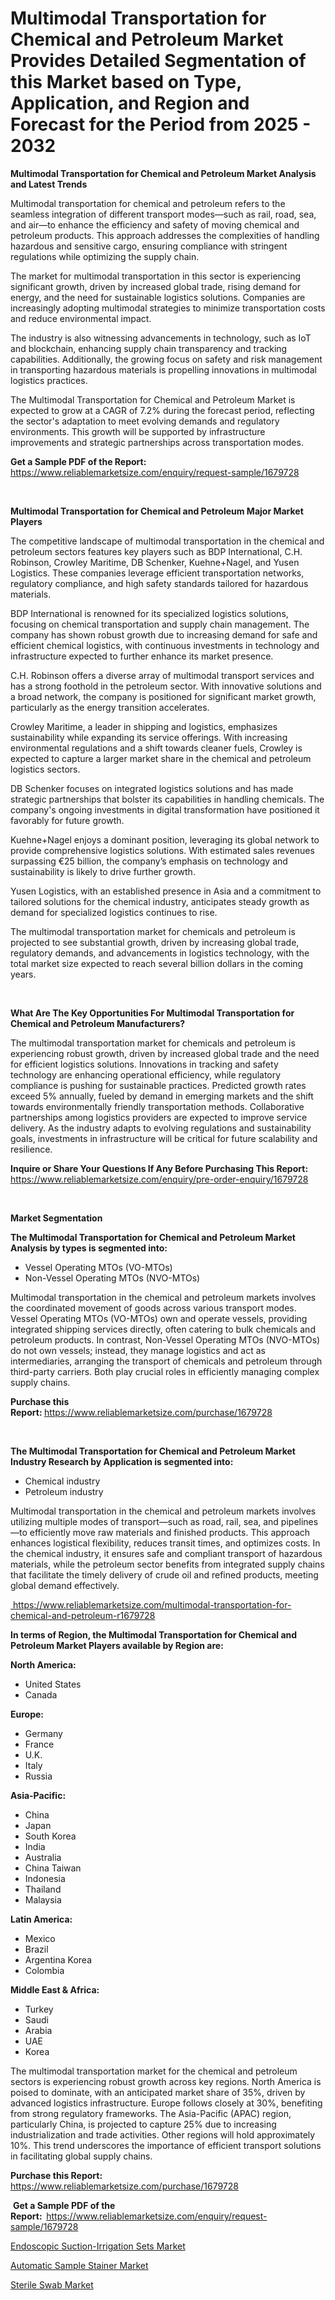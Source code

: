 <p><h1>Multimodal Transportation for Chemical and Petroleum Market Provides Detailed Segmentation of this Market based on Type, Application, and Region and Forecast for the Period from 2025 - 2032</h1></p><p><strong>Multimodal Transportation for Chemical and Petroleum Market Analysis and Latest Trends</strong></p>
<p><p>Multimodal transportation for chemical and petroleum refers to the seamless integration of different transport modes—such as rail, road, sea, and air—to enhance the efficiency and safety of moving chemical and petroleum products. This approach addresses the complexities of handling hazardous and sensitive cargo, ensuring compliance with stringent regulations while optimizing the supply chain.</p><p>The market for multimodal transportation in this sector is experiencing significant growth, driven by increased global trade, rising demand for energy, and the need for sustainable logistics solutions. Companies are increasingly adopting multimodal strategies to minimize transportation costs and reduce environmental impact.</p><p>The industry is also witnessing advancements in technology, such as IoT and blockchain, enhancing supply chain transparency and tracking capabilities. Additionally, the growing focus on safety and risk management in transporting hazardous materials is propelling innovations in multimodal logistics practices. </p><p>The Multimodal Transportation for Chemical and Petroleum Market is expected to grow at a CAGR of 7.2% during the forecast period, reflecting the sector's adaptation to meet evolving demands and regulatory environments. This growth will be supported by infrastructure improvements and strategic partnerships across transportation modes.</p></p>
<p><strong>Get a Sample PDF of the Report:&nbsp;</strong> <a href="https://www.reliablemarketsize.com/enquiry/request-sample/1679728?utm_campaign=973&utm_medium=2&utm_source=Github&utm_content=ia&utm_term=25032025&utm_id=multimodal-transportation-for-chemical-and-petroleum">https://www.reliablemarketsize.com/enquiry/request-sample/1679728</a></p>
<p>&nbsp;</p>
<p><strong>Multimodal Transportation for Chemical and Petroleum Major Market Players</strong></p>
<p><p>The competitive landscape of multimodal transportation in the chemical and petroleum sectors features key players such as BDP International, C.H. Robinson, Crowley Maritime, DB Schenker, Kuehne+Nagel, and Yusen Logistics. These companies leverage efficient transportation networks, regulatory compliance, and high safety standards tailored for hazardous materials.</p><p>BDP International is renowned for its specialized logistics solutions, focusing on chemical transportation and supply chain management. The company has shown robust growth due to increasing demand for safe and efficient chemical logistics, with continuous investments in technology and infrastructure expected to further enhance its market presence.</p><p>C.H. Robinson offers a diverse array of multimodal transport services and has a strong foothold in the petroleum sector. With innovative solutions and a broad network, the company is positioned for significant market growth, particularly as the energy transition accelerates.</p><p>Crowley Maritime, a leader in shipping and logistics, emphasizes sustainability while expanding its service offerings. With increasing environmental regulations and a shift towards cleaner fuels, Crowley is expected to capture a larger market share in the chemical and petroleum logistics sectors.</p><p>DB Schenker focuses on integrated logistics solutions and has made strategic partnerships that bolster its capabilities in handling chemicals. The company's ongoing investments in digital transformation have positioned it favorably for future growth.</p><p>Kuehne+Nagel enjoys a dominant position, leveraging its global network to provide comprehensive logistics solutions. With estimated sales revenues surpassing €25 billion, the company’s emphasis on technology and sustainability is likely to drive further growth.</p><p>Yusen Logistics, with an established presence in Asia and a commitment to tailored solutions for the chemical industry, anticipates steady growth as demand for specialized logistics continues to rise.</p><p>The multimodal transportation market for chemicals and petroleum is projected to see substantial growth, driven by increasing global trade, regulatory demands, and advancements in logistics technology, with the total market size expected to reach several billion dollars in the coming years.</p></p>
<p>&nbsp;</p>
<p><strong>What Are The Key Opportunities For Multimodal Transportation for Chemical and Petroleum Manufacturers?</strong></p>
<p><p>The multimodal transportation market for chemicals and petroleum is experiencing robust growth, driven by increased global trade and the need for efficient logistics solutions. Innovations in tracking and safety technology are enhancing operational efficiency, while regulatory compliance is pushing for sustainable practices. Predicted growth rates exceed 5% annually, fueled by demand in emerging markets and the shift towards environmentally friendly transportation methods. Collaborative partnerships among logistics providers are expected to improve service delivery. As the industry adapts to evolving regulations and sustainability goals, investments in infrastructure will be critical for future scalability and resilience.</p></p>
<p><strong>Inquire or Share Your Questions If Any Before Purchasing This Report:</strong> <a href="https://www.reliablemarketsize.com/enquiry/pre-order-enquiry/1679728?utm_campaign=973&utm_medium=2&utm_source=Github&utm_content=ia&utm_term=25032025&utm_id=multimodal-transportation-for-chemical-and-petroleum">https://www.reliablemarketsize.com/enquiry/pre-order-enquiry/1679728</a></p>
<p>&nbsp;</p>
<p><strong>Market Segmentation</strong></p>
<p><strong>The Multimodal Transportation for Chemical and Petroleum Market Analysis by types is segmented into:</strong></p>
<p><ul><li>Vessel Operating MTOs (VO-MTOs)</li><li>Non-Vessel Operating MTOs (NVO-MTOs)</li></ul></p>
<p><p>Multimodal transportation in the chemical and petroleum markets involves the coordinated movement of goods across various transport modes. Vessel Operating MTOs (VO-MTOs) own and operate vessels, providing integrated shipping services directly, often catering to bulk chemicals and petroleum products. In contrast, Non-Vessel Operating MTOs (NVO-MTOs) do not own vessels; instead, they manage logistics and act as intermediaries, arranging the transport of chemicals and petroleum through third-party carriers. Both play crucial roles in efficiently managing complex supply chains.</p></p>
<p><strong>Purchase this Report:&nbsp;</strong><a href="https://www.reliablemarketsize.com/purchase/1679728?utm_campaign=973&utm_medium=2&utm_source=Github&utm_content=ia&utm_term=25032025&utm_id=multimodal-transportation-for-chemical-and-petroleum">https://www.reliablemarketsize.com/purchase/1679728</a></p>
<p>&nbsp;</p>
<p><strong>The Multimodal Transportation for Chemical and Petroleum Market Industry Research by Application is segmented into:</strong></p>
<p><ul><li>Chemical industry</li><li>Petroleum industry</li></ul></p>
<p><p>Multimodal transportation in the chemical and petroleum markets involves utilizing multiple modes of transport—such as road, rail, sea, and pipelines—to efficiently move raw materials and finished products. This approach enhances logistical flexibility, reduces transit times, and optimizes costs. In the chemical industry, it ensures safe and compliant transport of hazardous materials, while the petroleum sector benefits from integrated supply chains that facilitate the timely delivery of crude oil and refined products, meeting global demand effectively.</p></p>
<p><a href="https://www.reliablemarketsize.com/multimodal-transportation-for-chemical-and-petroleum-r1679728?utm_campaign=973&utm_medium=2&utm_source=Github&utm_content=ia&utm_term=25032025&utm_id=multimodal-transportation-for-chemical-and-petroleum">&nbsp;https://www.reliablemarketsize.com/multimodal-transportation-for-chemical-and-petroleum-r1679728</a></p>
<p><strong>In terms of Region, the Multimodal Transportation for Chemical and Petroleum Market Players available by Region are:</strong></p>
<p>
    <p> <strong> North America: </strong>
        <ul>
            <li>United States</li>
            <li>Canada</li>
        </ul>
        </p> 
    <p> <strong> Europe: </strong>
        <ul>
            <li>Germany</li>
            <li>France</li>
            <li>U.K.</li>
            <li>Italy</li>
            <li>Russia</li>
        </ul>
        </p> 
    <p> <strong> Asia-Pacific: </strong>
        <ul>
            <li>China</li>
            <li>Japan</li>
            <li>South Korea</li>
            <li>India</li>
            <li>Australia</li>
            <li>China Taiwan</li>
            <li>Indonesia</li>
            <li>Thailand</li>
            <li>Malaysia</li>
        </ul>
        </p> 
    <p> <strong> Latin America: </strong>
        <ul>
            <li>Mexico</li>
            <li>Brazil</li>
            <li>Argentina Korea</li>
            <li>Colombia</li>
        </ul>
        </p> 
    <p> <strong> Middle East & Africa: </strong>
        <ul>
            <li>Turkey</li>
            <li>Saudi</li>
            <li>Arabia</li>
            <li>UAE</li>
            <li>Korea</li>
        </ul>
    </p>
    </p>
<p><p>The multimodal transportation market for the chemical and petroleum sectors is experiencing robust growth across key regions. North America is poised to dominate, with an anticipated market share of 35%, driven by advanced logistics infrastructure. Europe follows closely at 30%, benefiting from strong regulatory frameworks. The Asia-Pacific (APAC) region, particularly China, is projected to capture 25% due to increasing industrialization and trade activities. Other regions will hold approximately 10%. This trend underscores the importance of efficient transport solutions in facilitating global supply chains.</p></p>
<p><strong>Purchase this Report: </strong><a href="https://www.reliablemarketsize.com/purchase/1679728?utm_campaign=973&utm_medium=2&utm_source=Github&utm_content=ia&utm_term=25032025&utm_id=multimodal-transportation-for-chemical-and-petroleum">https://www.reliablemarketsize.com/purchase/1679728</a></p>
<p>&nbsp;<strong>Get a Sample PDF of the Report:&nbsp;&nbsp;</strong><a href="https://www.reliablemarketsize.com/enquiry/request-sample/1679728?utm_campaign=973&utm_medium=2&utm_source=Github&utm_content=ia&utm_term=25032025&utm_id=multimodal-transportation-for-chemical-and-petroleum">https://www.reliablemarketsize.com/enquiry/request-sample/1679728</a></p>
<p><strong></strong></p>
<p><p><a href="https://github.com/fabinbuddygc/Market-Research-Report-List-1/blob/main/endoscopic-suction-irrigation-sets-market.md?utm_campaign=973&utm_medium=2&utm_source=Github&utm_content=ia&utm_term=25032025&utm_id=multimodal-transportation-for-chemical-and-petroleum">Endoscopic Suction-Irrigation Sets Market</a></p><p><a href="https://github.com/ridchycarlas/Market-Research-Report-List-1/blob/main/automatic-sample-stainer-market.md?utm_campaign=973&utm_medium=2&utm_source=Github&utm_content=ia&utm_term=25032025&utm_id=multimodal-transportation-for-chemical-and-petroleum">Automatic Sample Stainer Market</a></p><p><a href="https://github.com/catlowdarcys/Market-Research-Report-List-1/blob/main/sterile-swab-market.md?utm_campaign=973&utm_medium=2&utm_source=Github&utm_content=ia&utm_term=25032025&utm_id=multimodal-transportation-for-chemical-and-petroleum">Sterile Swab Market</a></p></p>